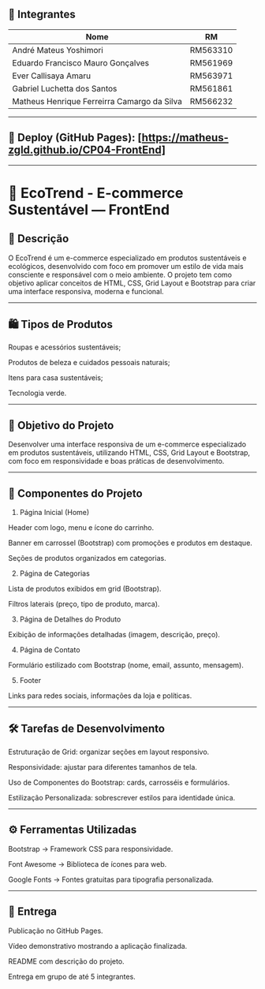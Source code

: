 ## 👥 Integrantes

| Nome            | RM       |
|-----------------|----------|
| André Mateus Yoshimori | RM563310 |
| Eduardo Francisco Mauro Gonçalves | RM561969 |
| Ever Callisaya Amaru | RM563971 |
| Gabriel Luchetta dos Santos | RM561861 |
| Matheus Henrique Ferreirra Camargo da Silva | RM566232 |


---

## 🔗 Deploy (GitHub Pages): [https://matheus-zgld.github.io/CP04-FrontEnd]

---

# 🌱 EcoTrend - E-commerce Sustentável — FrontEnd

## 📌 Descrição

O EcoTrend é um e-commerce especializado em produtos sustentáveis e ecológicos, desenvolvido com foco em promover um estilo de vida mais consciente e responsável com o meio ambiente.
O projeto tem como objetivo aplicar conceitos de HTML, CSS, Grid Layout e Bootstrap para criar uma interface responsiva, moderna e funcional.


---

## 🛍 Tipos de Produtos

Roupas e acessórios sustentáveis;

Produtos de beleza e cuidados pessoais naturais;

Itens para casa sustentáveis;

Tecnologia verde.



---

## 🎯 Objetivo do Projeto

Desenvolver uma interface responsiva de um e-commerce especializado em produtos sustentáveis, utilizando HTML, CSS, Grid Layout e Bootstrap, com foco em responsividade e boas práticas de desenvolvimento.


---

## 🧩 Componentes do Projeto

1. Página Inicial (Home)

Header com logo, menu e ícone do carrinho.

Banner em carrossel (Bootstrap) com promoções e produtos em destaque.

Seções de produtos organizados em categorias.



2. Página de Categorias

Lista de produtos exibidos em grid (Bootstrap).

Filtros laterais (preço, tipo de produto, marca).



3. Página de Detalhes do Produto

Exibição de informações detalhadas (imagem, descrição, preço).



4. Página de Contato

Formulário estilizado com Bootstrap (nome, email, assunto, mensagem).



5. Footer

Links para redes sociais, informações da loja e políticas.





---

## 🛠 Tarefas de Desenvolvimento

Estruturação de Grid: organizar seções em layout responsivo.

Responsividade: ajustar para diferentes tamanhos de tela.

Uso de Componentes do Bootstrap: cards, carrosséis e formulários.

Estilização Personalizada: sobrescrever estilos para identidade única.



---

## ⚙ Ferramentas Utilizadas

Bootstrap → Framework CSS para responsividade.

Font Awesome → Biblioteca de ícones para web.

Google Fonts → Fontes gratuitas para tipografia personalizada.



---

## 🚀 Entrega

Publicação no GitHub Pages.

Vídeo demonstrativo mostrando a aplicação finalizada.

README com descrição do projeto.

Entrega em grupo de até 5 integrantes.

